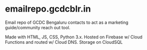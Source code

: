 # emailrepo.gcdcblr.in
Email repo of GCDC Bengaluru contacts to act as a marketing guide/community reach out tool.

Made with HTML, JS, CSS, Python 3.x. Hosted on Firebase w/ Cloud Functions and routed w/ Cloud DNS. Storage on CloudSQL
